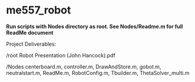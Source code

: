# me557_robot

**Run scripts with Nodes directory as root. See Nodes/Readme.m for full ReadMe document**

Project Deliverables:

/root
Robot Presentation (John Hancock).pdf 

/Nodes
centerboard.m, controller.m, DrawAndStore.m, 
gobot.m, neutralstart.m, ReadMe.m, RobotConfig.m, 
Tbuilder.m, ThetaSolver_multi.m
